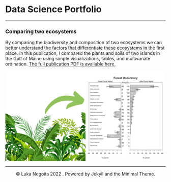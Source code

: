 # Data Science Portfolio
---

### Comparing two ecosystems
By comparing the biodiversity and composition of two ecosystems we can better understand the factors that differentiate these ecosystems in the first place. In this publication, I compared the plants and soils of two islands in the Gulf of Maine using simple visualizations, tables, and multivariate ordination.  <a href="https://www.lukanegoita.com/uploads/1/3/5/3/13537361/negoita_et_al_2016b.pdf">The full publication PDF is available here.</a>


<center><img src="/images/duck islands thumb.png"></center>


---
<center>© Luka Negoita 2022 . Powered by Jekyll and the Minimal Theme.</center>
